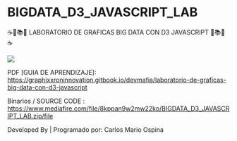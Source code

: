 # BIGDATA_D3_JAVASCRIPT_LAB
☕📖📚📘 LABORATORIO DE GRAFICAS BIG DATA CON D3 JAVASCRIPT 📘📚📖☕

<img src="https://i.postimg.cc/131tfCKS/bigdata.jpg">

PDF [GUIA DE APRENDIZAJE]:
https://graphixxroninnovation.gitbook.io/devmafia/laboratorio-de-graficas-big-data-con-d3-javascript

Binarios / SOURCE CODE :
https://www.mediafire.com/file/8kppan9w2mw22ko/BIGDATA_D3_JAVASCRIPT_LAB.zip/file

Developed By | Programado por: Carlos Mario Ospina
